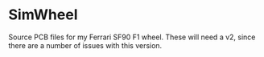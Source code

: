 # SimWheel

Source PCB files for my Ferrari SF90 F1 wheel. These will need a v2, since there are a number of issues with this version.